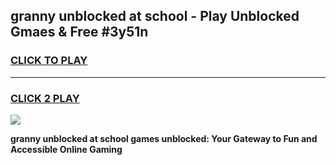 
## granny unblocked at school - Play Unblocked Gmaes & Free #3y51n
<h3>
<a href="https://news.freeplayer.one?title=granny_unblocked_at_school&ref=03M">CLICK TO PLAY</a></h3>
<hr>

<h3>
<a href="https://news.freeplayer.one?title=granny_unblocked_at_school&ref=03M">CLICK 2 PLAY</a>
  
</h3>

<a href="https://news.freeplayer.one?title=granny_unblocked_at_school&ref=03M"><img src="https://clearcache.store/games.png"></a>


**granny unblocked at school games unblocked: Your Gateway to Fun and Accessible Online Gaming**
